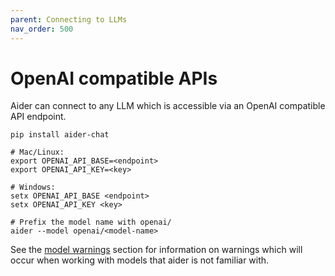 ```yaml
---
parent: Connecting to LLMs
nav_order: 500
---
```


# OpenAI compatible APIs

Aider can connect to any LLM which is accessible via an OpenAI compatible API endpoint.

```
pip install aider-chat

# Mac/Linux:
export OPENAI_API_BASE=<endpoint>
export OPENAI_API_KEY=<key>

# Windows:
setx OPENAI_API_BASE <endpoint>
setx OPENAI_API_KEY <key>

# Prefix the model name with openai/
aider --model openai/<model-name>
```

See the [model warnings](warnings.html)
section for information on warnings which will occur
when working with models that aider is not familiar with.

